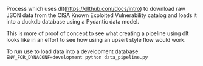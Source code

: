 Process which uses dlt(https://dlthub.com/docs/intro) to download raw JSON data from the CISA Known Exploited Vulnerability catalog and loads it into a duckdb database using a Pydantic data model.

This is more of proof of concept to see what creating a pipeline using dlt looks like in an effort to see how using an upsert style flow would work. 

To run use to load data into a development database:
`ENV_FOR_DYNACONF=development python data_pipeline.py`